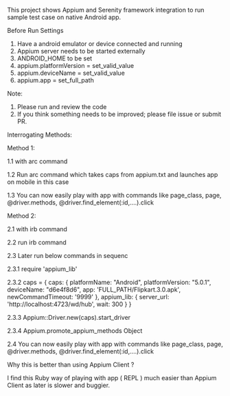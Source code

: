 This project shows Appium and Serenity framework integration to run sample test case on native Android app.

Before Run Settings

1.  Have a android emulator or device connected and running
2.  Appium server needs to be started externally
3.  ANDROID_HOME to be set
4.  appium.platformVersion  =  set_valid_value
5.  appium.deviceName  =  set_valid_value
6. appium.app  =  set_full_path


Note:

1. Please run and review the code
2. If you think something needs to be improved; please file issue or submit PR.


Interrogating Methods:

Method 1:

1.1  with arc command

1.2  Run arc command which takes caps from appium.txt and launches app on mobile in this case

1.3 You can now easily play with app with commands like
page_class, page, @driver.methods,  @driver.find_element(:id,....).click

Method 2:

2.1 with irb command

2.2 run irb command

2.3 Later run below commands in sequenc

2.3.1 require 'appium_lib'

2.3.2 caps = {
caps: {
platformName: "Android",
platformVersion: "5.0.1",
deviceName: "d6e4f8d6",
app: 'FULL_PATH/Flipkart.3.0.apk',
newCommandTimeout: '9999'
},
appium_lib: {
server_url: 'http://localhost:4723/wd/hub',
wait: 300
}
}

2.3.3 Appium::Driver.new(caps).start_driver

2.3.4 Appium.promote_appium_methods Object

2.4  You can now easily play with app with commands like
page_class, page, @driver.methods,  @driver.find_element(:id,....).click



Why this is better than using Appium Client ?

I find this Ruby way of playing with app ( REPL ) much easier than Appium Client as later is slower and buggier.

